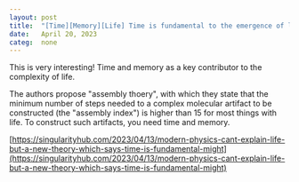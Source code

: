 ```yaml
---
layout: post
title:  "[Time][Memory][Life] Time is fundamental to the emergence of life"
date:   April 20, 2023
categ:  none
---
```






This is very interesting! Time and memory as a key contributor to the complexity of life. 

The authors propose "assembly thoery", with which they state that the minimum number of steps needed to a complex molecular artifact to be constructed (the "assembly index") is higher than 15 for most things with life. To construct such artifacts, you need time and memory. 

[https://singularityhub.com/2023/04/13/modern-physics-cant-explain-life-but-a-new-theory-which-says-time-is-fundamental-might](https://singularityhub.com/2023/04/13/modern-physics-cant-explain-life-but-a-new-theory-which-says-time-is-fundamental-might)



 


